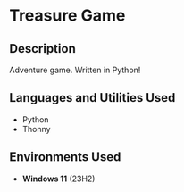 <h1>Treasure Game</h1>

<h2>Description</h2>
Adventure game. Written in Python!


<h2>Languages and Utilities Used</h2>

- Python
- Thonny
  
<h2>Environments Used </h2>

- <b>Windows 11</b> (23H2)
